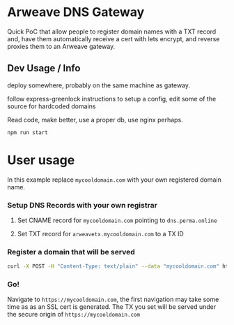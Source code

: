 
# Arweave DNS Gateway

Quick PoC that allow people to register domain names with a TXT record and, have them automatically
receive a cert with lets encrypt, and reverse proxies them to an Arweave gateway.

## Dev Usage / Info

deploy somewhere, probably on the same machine as gateway.

follow express-greenlock instructions to setup a config, edit some of the source for hardcoded domains

Read code, make better, use a proper db, use nginx perhaps.

`npm run start`

# User usage

In this example replace `mycooldomain.com` with your own registered domain name.

### Setup DNS Records with your own registrar

1. Set CNAME record for `mycooldomain.com` pointing to `dns.perma.online`

2. Set TXT record for `arweavetx.mycooldomain.com` to a TX ID

### Register a domain that will be served

```bash
curl -X POST -H "Content-Type: text/plain" --data "mycooldomain.com" https://dns.perma.online/v0/add_domain
```

### Go!

Navigate to `https://mycooldomain.com`, the first navigation may take some time as
as an SSL cert is generated. The TX you set will be served under the
secure origin of `https://mycooldomain.com`
